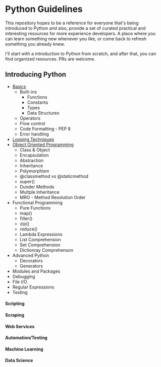 # Python Guidelines

This repository hopes to be a reference for everyone that's being introduced to Python and also, provide a set of curated practical and interesting resources for more experience developers. A place where you can learn something new whenever you like, or come back to refresh something you already knew.

I'll start with a introduction to Python from scratch, and after that, you can find organized resources. PRs are welcome.

## Introducing Python

* [Basics](./introduction/basics)
	* Built-ins
		* Functions
		* Constants
		* Types
		* Data Structures
	* Operators
	* Flow control
	* Code Formatting - PEP 8
	* Error handling
* [Looping Techniques](./introduction/looping)
* [Object Oriented Programming](./introduction/oop)
	* Class & Object
	* Encapsulation
	* Abstraction
	* Inheritance
	* Polymorphism
	* @classmethod vs @staticmethod
	* super()
	* Dunder Methods
	* Multple Inheritance
	* MRO - Method Resolution Order
* Functional Programming
	* Pure Functions
	* map()
	* filter()
	* zip()
	* reduce()
	* Lambda Expressions
	* List Comprehension
	* Set Comprehension
	* Dictionray Comprehenson
* Advanced Python
	* Decorators
	* Generators
* Modules and Packages
* Debugging
* File I/O
* Regular Expressions
* Testing 

#### Scripting

#### Scraping

#### Web Services

#### Automation/Testing

#### Machine Learning

#### Data Science



